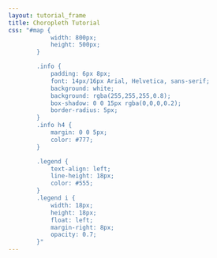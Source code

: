 ```yaml
---
layout: tutorial_frame
title: Choropleth Tutorial
css: "#map {
			width: 800px;
			height: 500px;
		}

		.info {
			padding: 6px 8px;
			font: 14px/16px Arial, Helvetica, sans-serif;
			background: white;
			background: rgba(255,255,255,0.8);
			box-shadow: 0 0 15px rgba(0,0,0,0.2);
			border-radius: 5px;
		}
		.info h4 {
			margin: 0 0 5px;
			color: #777;
		}

		.legend {
			text-align: left;
			line-height: 18px;
			color: #555;
		}
		.legend i {
			width: 18px;
			height: 18px;
			float: left;
			margin-right: 8px;
			opacity: 0.7;
		}"
---
```


<script type="text/javascript" src="us-states.js"></script>
<script type="text/javascript">

	var map = L.map('map').setView([37.8, -96], 4);

	var tiles = L.tileLayer('https://{s}.tile.openstreetmap.org/{z}/{x}/{y}.png', {
        maxZoom: 19,
        attribution: '&copy; <a href="http://www.openstreetmap.org/copyright">OpenStreetMap</a>'
    }).addTo(map);

	// control that shows state info on hover
	var info = L.control();

	info.onAdd = function (map) {
		this._div = L.DomUtil.create('div', 'info');
		this.update();
		return this._div;
	};

	info.update = function (props) {
		this._div.innerHTML = '<h4>US Population Density</h4>' +  (props ?
			'<b>' + props.name + '</b><br />' + props.density + ' people / mi<sup>2</sup>'
			: 'Hover over a state');
	};

	info.addTo(map);


	// get color depending on population density value
	function getColor(d) {
		return d > 1000 ? '#800026' :
				d > 500  ? '#BD0026' :
				d > 200  ? '#E31A1C' :
				d > 100  ? '#FC4E2A' :
				d > 50   ? '#FD8D3C' :
				d > 20   ? '#FEB24C' :
				d > 10   ? '#FED976' :
							'#FFEDA0';
	}

	function style(feature) {
		return {
			weight: 2,
			opacity: 1,
			color: 'white',
			dashArray: '3',
			fillOpacity: 0.7,
			fillColor: getColor(feature.properties.density)
		};
	}

	function highlightFeature(e) {
		var layer = e.target;

		layer.setStyle({
			weight: 5,
			color: '#666',
			dashArray: '',
			fillOpacity: 0.7
		});

		if (!L.Browser.ie && !L.Browser.opera && !L.Browser.edge) {
			layer.bringToFront();
		}

		info.update(layer.feature.properties);
	}

	var geojson;

	function resetHighlight(e) {
		geojson.resetStyle(e.target);
		info.update();
	}

	function zoomToFeature(e) {
		map.fitBounds(e.target.getBounds());
	}

	function onEachFeature(feature, layer) {
		layer.on({
			mouseover: highlightFeature,
			mouseout: resetHighlight,
			click: zoomToFeature
		});
	}

	geojson = L.geoJson(statesData, {
		style: style,
		onEachFeature: onEachFeature
	}).addTo(map);

	map.attributionControl.addAttribution('Population data &copy; <a href="http://census.gov/">US Census Bureau</a>');


	var legend = L.control({position: 'bottomright'});

	legend.onAdd = function (map) {

		var div = L.DomUtil.create('div', 'info legend'),
			grades = [0, 10, 20, 50, 100, 200, 500, 1000],
			labels = [],
			from, to;

		for (var i = 0; i < grades.length; i++) {
			from = grades[i];
			to = grades[i + 1];

			labels.push(
				'<i style="background:' + getColor(from + 1) + '"></i> ' +
				from + (to ? '&ndash;' + to : '+'));
		}

		div.innerHTML = labels.join('<br>');
		return div;
	};

	legend.addTo(map);

</script>
